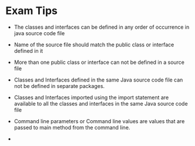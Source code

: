 # Exam Tips

* The classes and interfaces can be defined in any order of occurrence in java source code file

* Name of the source file should match the public class or interface defined in it

* More than one public class or interface can not be defined in a source file

* Classes and Interfaces defined in the same Java source code file can not be defined in separate packages.

* Classes and Interfaces imported using the import statement are available to all the classes and interfaces in the same Java source code file

* Command line parameters or Command line values are values that are passed to main method from the command line.

* 
